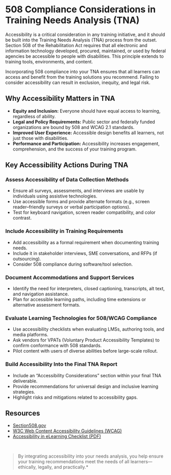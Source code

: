 # 508 Compliance Considerations in Training Needs Analysis (TNA)

Accessibility is a critical consideration in any training initiative, and it should be built into the Training Needs Analysis (TNA) process from the outset. Section 508 of the Rehabilitation Act requires that all electronic and information technology developed, procured, maintained, or used by federal agencies be accessible to people with disabilities. This principle extends to training tools, environments, and content.

Incorporating 508 compliance into your TNA ensures that all learners can access and benefit from the training solutions you recommend. Failing to consider accessibility can result in exclusion, inequity, and legal risk.

## Why Accessibility Matters in TNA

- **Equity and Inclusion:** Everyone should have equal access to learning, regardless of ability.
- **Legal and Policy Requirements:** Public sector and federally funded organizations are bound by 508 and WCAG 2.1 standards.
- **Improved User Experience:** Accessible design benefits all learners, not just those with disabilities.
- **Performance and Participation:** Accessibility increases engagement, comprehension, and the success of your training program.

## Key Accessibility Actions During TNA

### Assess Accessibility of Data Collection Methods
- Ensure all surveys, assessments, and interviews are usable by individuals using assistive technologies.
- Use accessible forms and provide alternate formats (e.g., screen reader–friendly surveys or verbal participation options).
- Test for keyboard navigation, screen reader compatibility, and color contrast.

### Include Accessibility in Training Requirements
- Add accessibility as a formal requirement when documenting training needs.
- Include it in stakeholder interviews, SME conversations, and RFPs (if outsourcing).
- Consider 508 compliance during software/tool selection.

### Document Accommodations and Support Services
- Identify the need for interpreters, closed captioning, transcripts, alt text, and navigation assistance.
- Plan for accessible learning paths, including time extensions or alternative assessment formats.

### Evaluate Learning Technologies for 508/WCAG Compliance
- Use accessibility checklists when evaluating LMSs, authoring tools, and media platforms.
- Ask vendors for VPATs (Voluntary Product Accessibility Templates) to confirm conformance with 508 standards.
- Pilot content with users of diverse abilities before large-scale rollout.

### Build Accessibility Into the Final TNA Report
- Include an “Accessibility Considerations” section within your final TNA deliverable.
- Provide recommendations for universal design and inclusive learning strategies.
- Highlight risks and mitigations related to accessibility gaps.

## Resources

- [Section508.gov](https://www.section508.gov/)
- [W3C Web Content Accessibility Guidelines (WCAG)](https://www.w3.org/WAI/standards-guidelines/wcag/)
- [Accessibility in eLearning Checklist (PDF)](https://www.section508.gov/create/checklists)

<br>

>By integrating accessibility into your needs analysis, you help ensure your training recommendations meet the needs of all learners—ethically, legally, and practically.*
